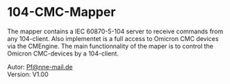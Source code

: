 # 104-CMC-Mapper  

The mapper contains a IEC 60870-5-104 server to receive commands from  
any 104-client. Also implementet is a full access to Omicron CMC devices  
via the CMEngine.
The main functionnality of the maper is to control the Omicron 
CMC-devices by a 104-client.

Autor:   Pf@nne-mail.de  
Version: V1.00
